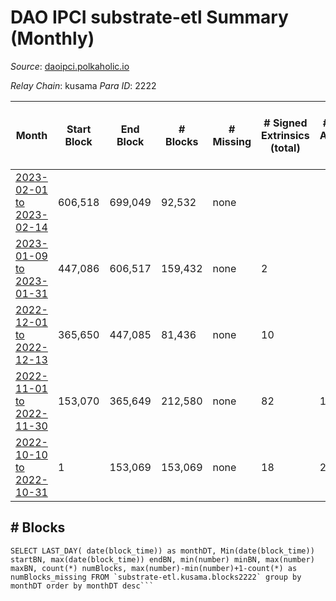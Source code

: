 # DAO IPCI substrate-etl Summary (Monthly)

_Source_: [daoipci.polkaholic.io](https://daoipci.polkaholic.io)

*Relay Chain*: kusama
*Para ID*: 2222



| Month | Start Block | End Block | # Blocks | # Missing | # Signed Extrinsics (total) | # Active Accounts (avg) | # Addresses with Balances (max) | Issues |
| ----- | ----------- | --------- | -------- | --------- | --------------------------- | ----------------------- | ------------------------------- | ------ |
| [2023-02-01 to 2023-02-14](/substrate-etl/kusama/2222-daoipci/2023-02-28.md) | 606,518 | 699,049 | 92,532 | none  |  |  | 890 | - | 
| [2023-01-09 to 2023-01-31](/substrate-etl/kusama/2222-daoipci/2023-01-31.md) | 447,086 | 606,517 | 159,432 | none  | 2 |  | 890 | - | 
| [2022-12-01 to 2022-12-13](/substrate-etl/kusama/2222-daoipci/2022-12-31.md) | 365,650 | 447,085 | 81,436 | none  | 10 |  | 890 | - | 
| [2022-11-01 to 2022-11-30](/substrate-etl/kusama/2222-daoipci/2022-11-30.md) | 153,070 | 365,649 | 212,580 | none  | 82 | 1 | 890 | - | 
| [2022-10-10 to 2022-10-31](/substrate-etl/kusama/2222-daoipci/2022-10-31.md) | 1 | 153,069 | 153,069 | none  | 18 | 2 | 885 | - | 

## # Blocks
```
SELECT LAST_DAY( date(block_time)) as monthDT, Min(date(block_time)) startBN, max(date(block_time)) endBN, min(number) minBN, max(number) maxBN, count(*) numBlocks, max(number)-min(number)+1-count(*) as numBlocks_missing FROM `substrate-etl.kusama.blocks2222` group by monthDT order by monthDT desc```

